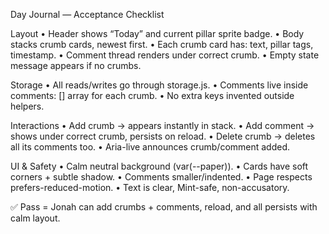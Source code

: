 Day Journal — Acceptance Checklist

Layout
	•	Header shows “Today” and current pillar sprite badge.
	•	Body stacks crumb cards, newest first.
	•	Each crumb card has: text, pillar tags, timestamp.
	•	Comment thread renders under correct crumb.
	•	Empty state message appears if no crumbs.

Storage
	•	All reads/writes go through storage.js.
	•	Comments live inside comments: [] array for each crumb.
	•	No extra keys invented outside helpers.

Interactions
	•	Add crumb → appears instantly in stack.
	•	Add comment → shows under correct crumb, persists on reload.
	•	Delete crumb → deletes all its comments too.
	•	Aria-live announces crumb/comment added.

UI & Safety
	•	Calm neutral background (var(--paper)).
	•	Cards have soft corners + subtle shadow.
	•	Comments smaller/indented.
	•	Page respects prefers-reduced-motion.
	•	Text is clear, Mint-safe, non-accusatory.

✅ Pass = Jonah can add crumbs + comments, reload, and all persists with calm layout.
